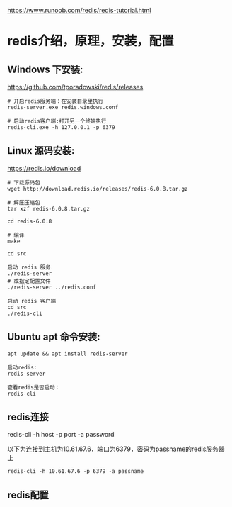 https://www.runoob.com/redis/redis-tutorial.html
# redis介绍，原理，安装，配置

## Windows 下安装:
https://github.com/tporadowski/redis/releases
```
# 开启redis服务端：在安装目录里执行
redis-server.exe redis.windows.conf 

# 启动redis客户端:打开另一个终端执行
redis-cli.exe -h 127.0.0.1 -p 6379
```

## Linux 源码安装:
https://redis.io/download
```
# 下载源码包
wget http://download.redis.io/releases/redis-6.0.8.tar.gz

# 解压压缩包
tar xzf redis-6.0.8.tar.gz

cd redis-6.0.8

# 编译
make

cd src

启动 redis 服务
./redis-server 
# 或指定配置文件
./redis-server ../redis.conf

启动 redis 客户端
cd src
./redis-cli
```

## Ubuntu apt 命令安装:
```
apt update && apt install redis-server

启动redis:
redis-server

查看redis是否启动：
redis-cli
```

## redis连接
redis-cli -h host -p port -a password

以下为连接到主机为10.61.67.6，端口为6379，密码为passname的redis服务器上
```
redis-cli -h 10.61.67.6 -p 6379 -a passname
```

## redis配置
